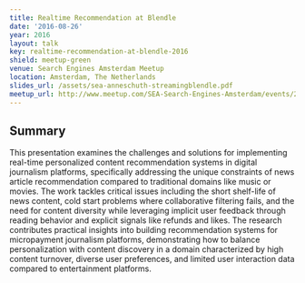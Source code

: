 ```yaml
---
title: Realtime Recommendation at Blendle
date: '2016-08-26'
year: 2016
layout: talk
key: realtime-recommendation-at-blendle-2016
shield: meetup-green
venue: Search Engines Amsterdam Meetup
location: Amsterdam, The Netherlands
slides_url: /assets/sea-anneschuth-streamingblendle.pdf
meetup_url: http://www.meetup.com/SEA-Search-Engines-Amsterdam/events/230808199/
---
```


## Summary

This presentation examines the challenges and solutions for implementing real-time personalized content recommendation systems in digital journalism platforms, specifically addressing the unique constraints of news article recommendation compared to traditional domains like music or movies. The work tackles critical issues including the short shelf-life of news content, cold start problems where collaborative filtering fails, and the need for content diversity while leveraging implicit user feedback through reading behavior and explicit signals like refunds and likes. The research contributes practical insights into building recommendation systems for micropayment journalism platforms, demonstrating how to balance personalization with content discovery in a domain characterized by high content turnover, diverse user preferences, and limited user interaction data compared to entertainment platforms.
